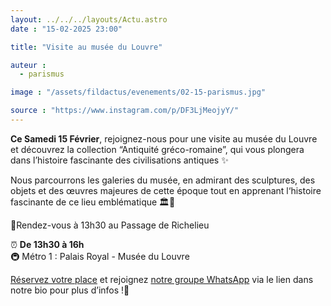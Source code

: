 ```yaml
---
layout: ../../../layouts/Actu.astro
date : "15-02-2025 23:00"

title: "Visite au musée du Louvre"

auteur :
  - parismus

image : "/assets/fildactus/evenements/02-15-parismus.jpg"

source : "https://www.instagram.com/p/DF3LjMeojyY/"
---
```


__Ce Samedi 15 Février__, rejoignez-nous pour une visite au musée du Louvre et découvrez la collection “Antiquité gréco-romaine”, qui vous plongera dans l’histoire fascinante des civilisations antiques ✨

Nous parcourrons les galeries du musée, en admirant des sculptures, des objets et des œuvres majeures de cette époque tout en apprenant l‘histoire fascinante de ce lieu emblématique 🏛️🏺

📍Rendez-vous à 13h30 au Passage de Richelieu

⏰ __De 13h30 à 16h__  
🚇 Métro 1 : Palais Royal - Musée du Louvre

[Réservez votre place](https://www.billetweb.fr/visite-au-louvre1) et rejoignez [notre groupe WhatsApp](https://chat.whatsapp.com/CtTRc2VaLvA05VnVhNpPHG) via le lien dans notre bio pour plus d’infos !🔗